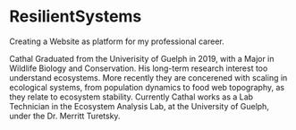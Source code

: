 # ResilientSystems
Creating a Website as platform for my professional career.

Cathal Graduated from the Univerisity of Guelph in 2019, with a Major in Wildlife Biology and Conservation. His long-term research interest too understand ecosystems. More recently they are concerened with scaling in ecological systems, from population dynamics to food web topography, as they relate to ecosystem stability. Currently Cathal works as a Lab Technician in the Ecosystem Analysis Lab, at the University of Guelph, under the Dr. Merritt Turetsky.
